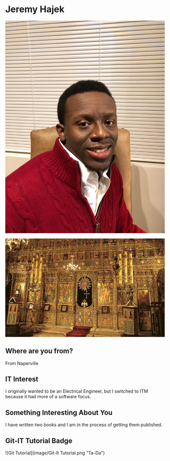 # Jeremy Hajek

![Mr. McVey](image/IMG_51911.jpg "Jared")

![Patriarch's cathedral](image/iconostasis.jpg "St. George's Cathedral in Istanbul")

## Where are you from?

From Naperville

## IT Interest
I originally wanted to be an Electrical Engineer, but I switched to ITM because it had more of a software focus.

## Something Interesting About You

I have written two books and I am in the process of getting them published.

## Git-IT Tutorial Badge

![Git Tutorial](image/Git-It Tutorial.png "Ta-Da")
